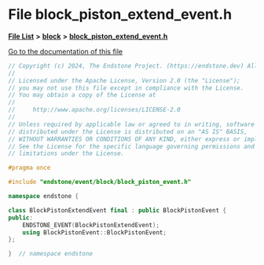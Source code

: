

# File block\_piston\_extend\_event.h

[**File List**](files.md) **>** [**block**](dir_992e9ad7dc69726476903ba283e33c71.md) **>** [**block\_piston\_extend\_event.h**](block__piston__extend__event_8h.md)

[Go to the documentation of this file](block__piston__extend__event_8h.md)


```C++
// Copyright (c) 2024, The Endstone Project. (https://endstone.dev) All Rights Reserved.
//
// Licensed under the Apache License, Version 2.0 (the "License");
// you may not use this file except in compliance with the License.
// You may obtain a copy of the License at
//
//     http://www.apache.org/licenses/LICENSE-2.0
//
// Unless required by applicable law or agreed to in writing, software
// distributed under the License is distributed on an "AS IS" BASIS,
// WITHOUT WARRANTIES OR CONDITIONS OF ANY KIND, either express or implied.
// See the License for the specific language governing permissions and
// limitations under the License.

#pragma once

#include "endstone/event/block/block_piston_event.h"

namespace endstone {

class BlockPistonExtendEvent final : public BlockPistonEvent {
public:
    ENDSTONE_EVENT(BlockPistonExtendEvent);
    using BlockPistonEvent::BlockPistonEvent;
};

}  // namespace endstone
```


